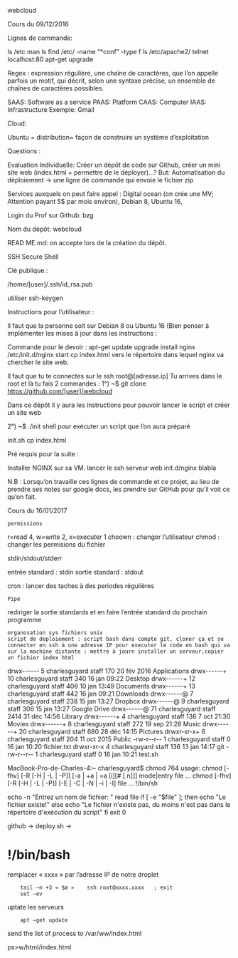 webcloud

Cours du 09/12/2016

Lignes de commande:

ls /etc man ls find /etc/ -name “*conf” -type f ls /etc/apache2/ telnet localhost:80 apt-get upgrade

Regex : expression régulière, une chaîne de caractères, que l’on appelle parfois un motif, qui décrit, selon une syntaxe précise, un ensemble de chaînes de caractères possibles.

SAAS: Software as a service PAAS: Platform CAAS: Computer IAAS: Infrastructure Exemple: Gmail

Cloud:

Ubuntu = distribution= façon de construire un système d’exploitation

Questions :

Evaluation Individuelle: Créer un dépôt de code sur Github, créer un mini site web (index.html + permettre de le déployer)…? But: Automatisation du déploiement → une ligne de commande qui envoie le fichier zip

Services auxquels on peut faire appel : Digital ocean (on crée une MV; Attention payant 5$ par mois environ), Debian 8, Ubuntu 16,

Login du Prof sur Github: bzg

Nom du dépôt: webcloud

READ ME.md: on accepte lors de la création du dépôt.

SSH Secure Shell

Clé publique :

/home/[user]/.ssh/id_rsa.pub

utiliser ssh-keygen

Instructions pour l’utilisateur :

Il faut que la personne soit sur Debian 8 ou Ubuntu 16 (Bien penser à implémenter les mises à jour dans les instructions :

Commande pour le devoir : apt-get update upgrade install nginx /etc/init.d/nginx start cp index.html vers le répertoire dans lequel nginx va chercher le site web.

Il faut que tu te connectes sur le ssh root@[adresse.ip] Tu arrives dans le root et là tu fais 2 commandes : 1°) ~$ git clone https://github.com/[user]/webcloud

Dans ce dépôt il y aura les instructions pour pouvoir lancer le script et créer un site web

2°) ~$ ./init shell pour exécuter un script que l’on aura préparé

init.sh cp index.html

Pré requis pour la suite :

Installer NGINX sur sa VM. lancer le ssh serveur web init.d/nginx blabla

N.B : Lorsqu’on travaille ces lignes de commande et ce projet, au lieu de prendre ses notes sur google docs, les prendre sur GitHub pour qu’il voit ce qu’on fait.

Cours du 16/01/2017

    permissions

r=read 4, w=write 2, x=executer 1 choown : changer l’utilisateur chmod : changer les permisions du fichier

stdin/stdout/stderr

entrée standard : stdin sortie standard : stdout

cron : lancer des taches à des periodes régulières

    Pipe

rediriger la sortie standards et en faire l’entrée standard du prochain programme

    organosation sys fichiers unix
    script de deploiement : script bash dans compte git, cloner ça et se connecter en ssh à une adresse IP pour executer le code en bash qui va sur la machine distante : mettre à journ installer un serveur,copier un fichier index html

drwx------   5 charlesguyard  staff   170 20 fév  2016 Applications drwx------+ 10 charlesguyard  staff   340 16 jan 09:22 Desktop drwx------+ 12 charlesguyard  staff   408 10 jan 13:49 Documents drwx------+ 13 charlesguyard  staff   442 16 jan 09:21 Downloads drwx------@  7 charlesguyard  staff   238 15 jan 13:27 Dropbox drwx------@  9 charlesguyard  staff   306 15 jan 13:27 Google Drive drwx------@ 71 charlesguyard  staff  2414 31 déc 14:56 Library drwx------+  4 charlesguyard  staff   136  7 oct 21:30 Movies drwx------+  8 charlesguyard  staff   272 19 sep 21:28 Music drwx------+ 20 charlesguyard  staff   680 28 déc 14:15 Pictures drwxr-xr-x+  6 charlesguyard  staff   204 11 oct  2015 Public -rw-r--r--   1 charlesguyard  staff     0 16 jan 10:20 fichier.txt drwxr-xr-x   4 charlesguyard  staff   136 13 jan 14:17 git -rw-r--r--   1 charlesguyard  staff     0 16 jan 10:21 test.sh

MacBook-Pro-de-Charles-4:~ charlesguyard$ chmod 764 usage: chmod [-fhv] [-R [-H | -L | -P]] [-a | +a | =a  [i][# [ n]]] mode|entry file ... chmod [-fhv] [-R [-H | -L | -P]] [-E | -C | -N | -i | -I] file ...
!/bin/sh

  echo -n "Entrez un nom de fichier: " read file if [ -e "$file" ]; then echo "Le fichier existe!" else echo "Le fichier n'existe pas, du moins n'est pas dans le répertoire d'exécution du script" fi exit 0

github -> deploy.sh ->
# !/bin/bash
remplacer « xxxx » par l’adresse IP de notre droplet

        tail –n +3 « $ø »    ssh root@xxxx.xxxx   ; exit 
        set –ev

uptate les serveurs

        apt –get update 

send the list of process to /var/ww/index.html

ps>w/html/index.html

